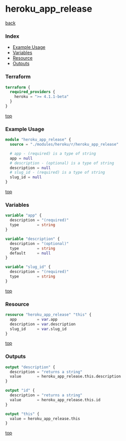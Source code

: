# heroku_app_release

[back](../heroku.md)

### Index

- [Example Usage](#example-usage)
- [Variables](#variables)
- [Resource](#resource)
- [Outputs](#outputs)

### Terraform

```terraform
terraform {
  required_providers {
    heroku = ">= 4.1.1-beta"
  }
}
```

[top](#index)

### Example Usage

```terraform
module "heroku_app_release" {
  source = "./modules/heroku/r/heroku_app_release"

  # app - (required) is a type of string
  app = null
  # description - (optional) is a type of string
  description = null
  # slug_id - (required) is a type of string
  slug_id = null
}
```

[top](#index)

### Variables

```terraform
variable "app" {
  description = "(required)"
  type        = string
}

variable "description" {
  description = "(optional)"
  type        = string
  default     = null
}

variable "slug_id" {
  description = "(required)"
  type        = string
}
```

[top](#index)

### Resource

```terraform
resource "heroku_app_release" "this" {
  app         = var.app
  description = var.description
  slug_id     = var.slug_id
}
```

[top](#index)

### Outputs

```terraform
output "description" {
  description = "returns a string"
  value       = heroku_app_release.this.description
}

output "id" {
  description = "returns a string"
  value       = heroku_app_release.this.id
}

output "this" {
  value = heroku_app_release.this
}
```

[top](#index)